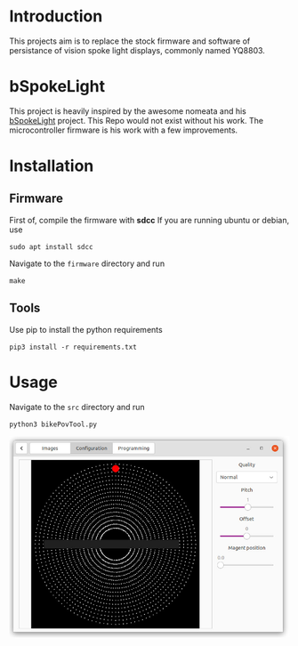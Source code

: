 # Introduction
This projects aim is to replace the stock firmware and software of persistance of vision spoke light displays, commonly named YQ8803.

# bSpokeLight
This project is heavily inspired by the awesome nomeata and his [bSpokeLight](https://github.com/nomeata/bSpokeLight) project.
This Repo would not exist without his work. The microcontroller firmware is his work with a few improvements.

# Installation
## Firmware
First of, compile the firmware with **sdcc**
If you are running ubuntu or debian, use
```
sudo apt install sdcc
```

Navigate to the ```firmware``` directory and run
```
make
```

## Tools
Use pip to install the python requirements
```
pip3 install -r requirements.txt
```

# Usage
Navigate to the ```src``` directory and run
```
python3 bikePovTool.py
```

![Ui design](/doc/settings.jpg)